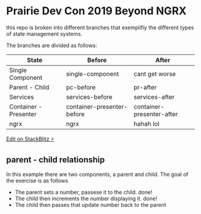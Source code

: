 # Prairie Dev Con 2019 Beyond NGRX

this repo is broken into different branches that exemplifiy the different types of state management systems.

The branches are divided as follows:

| State                 | Before                     | After                     |
| --------------------- | -------------------------- | ------------------------- |
| Single Component      | single-component           | cant get worse            |
| Parent - Child        | pc-before                  | pr-after                  |
| Services              | services-before            | services-after            |
| Container - Presenter | container-presenter-before | container-presenter-after |
| ngrx                  | ngrx                       | hahah lol                 |

[Edit on StackBlitz ⚡️](https://stackblitz.com/edit/angular-eu3tlx)

## parent - child relationship

In this example there are two components, a parent and child. The goal of the exercise is as follows

- The parent sets a number, passese it to the child. done!
- The child then increments the number displaying it. done!
- The child then passes that update number back to the parent
